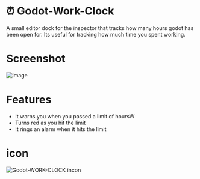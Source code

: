 # ⏰ Godot-Work-Clock
A small editor dock for the inspector that tracks how many hours godot has been open for. Its useful for tracking how much time you spent working.
# Screenshot
![image](https://github.com/emanvidmaker/Work-Clock/assets/16447282/55893635-1ae5-45ef-9823-2267d7ab0d90)
# Features
* It warns you when you passed a limit of hoursW
* Turns red as you hit the limit
* It rings an alarm when it hits the limit
# icon
![Godot-WORK-CLOCK incon](https://github.com/emanvidmaker/Godot-Work-Clock/assets/16447282/37758e8d-a169-414d-aea9-4635e5443f7e)
